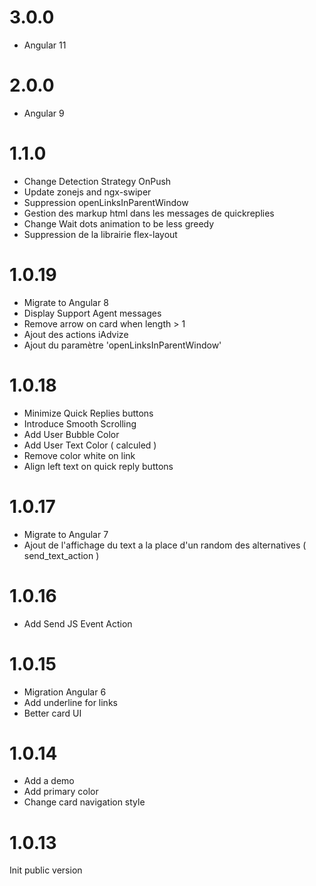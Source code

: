 # 3.0.0
- Angular 11

# 2.0.0
- Angular 9

# 1.1.0

- Change Detection Strategy OnPush
- Update zonejs and ngx-swiper
- Suppression openLinksInParentWindow
- Gestion des markup html dans les messages de quickreplies
- Change Wait dots animation to be less greedy
- Suppression de la librairie flex-layout

# 1.0.19

- Migrate to Angular 8
- Display Support Agent messages
- Remove arrow on card when length > 1
- Ajout des actions iAdvize
- Ajout du paramètre 'openLinksInParentWindow'

# 1.0.18

- Minimize Quick Replies buttons
- Introduce Smooth Scrolling
- Add User Bubble Color
- Add User Text Color ( calculed )
- Remove color white on link
- Align left text on quick reply buttons

# 1.0.17

- Migrate to Angular 7
- Ajout de l'affichage du text a la place d'un random des alternatives ( send_text_action )

# 1.0.16

- Add Send JS Event Action

# 1.0.15

- Migration Angular 6
- Add underline for links
- Better card UI

# 1.0.14

- Add a demo
- Add primary color
- Change card navigation style

# 1.0.13

Init public version
